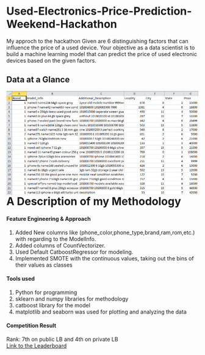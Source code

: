 # Used-Electronics-Price-Prediction-Weekend-Hackathon
My approch to the hackathon
Given are 6 distinguishing factors that can influence the price of a used device. Your objective as a data scientist is to build a machine learning model that can predict the price of used electronic devices based on the given factors.

## Data at a Glance
<img src="Image.png"
     alt="Markdown Monster icon"
     style="float: left; margin-right: 10px;" />
# A Description of my Methodology
#### Feature Engineering & Approach
1. Added New columns like (phone_color,phone_type,brand,ram,rom,etc.) with regarding to the ModelInfo.
2. Added columns of CountVectorizer.
3. Used Default CatboostRegressor for modeling.
4. Implemented SMOTE with the continuous values, taking out the bins of their values as classes
#### Tools used
1. Python for programming
2. sklearn and numpy libraries for methodology
3. catboost library for the model
4. matplotlib and seaborn was used for plotting and analyzing the data
#### Competition Result
Rank: 7th on public LB and 4th on private LB\
[Link to the Leaderboard](https://www.machinehack.com/course/used-electronics-price-prediction-weekend-hackathon-7/leaderboard)
